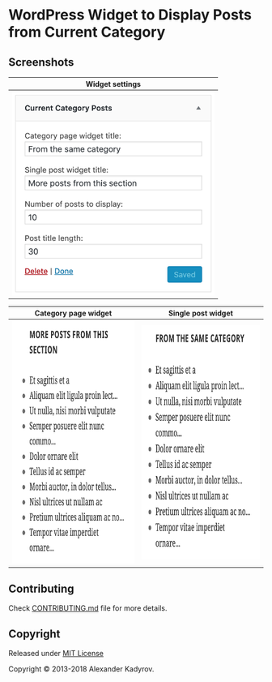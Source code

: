# WordPress Widget to Display Posts from Current Category

## Screenshots

| Widget settings |
| --- |
| <img src="assets/screenshots/screenshot-1.png" alt="Widget settings" width="400" height="403" /> |

| Category page widget | Single post widget |
| --- | --- |
| <img src="assets/screenshots/screenshot-2.png" alt="Category page widget" width="400" height="480" /> | <img src="assets/screenshots/screenshot-3.png" alt="Single post widget" width="400" height="462" /> |

## Contributing

Check [CONTRIBUTING.md](https://github.com/gruz0/widget-to-display-posts-from-current-category/blob/master/CONTRIBUTING.md) file for more details.

## Copyright

Released under [MIT License](https://github.com/gruz0/widget-to-display-posts-from-current-category/blob/master/LICENSE)

Copyright &copy; 2013-2018 Alexander Kadyrov.
